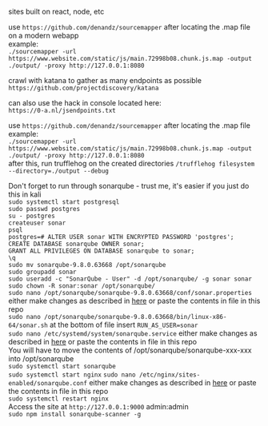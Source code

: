 sites built on react, node, etc

use `https://github.com/denandz/sourcemapper` after locating the .map file on a modern webapp    
example:  
`./sourcemapper -url https://www.website.com/static/js/main.72998b08.chunk.js.map -output ./output/ -proxy http://127.0.0.1:8080`  

crawl with katana to gather as many endpoints as possible  
`https://github.com/projectdiscovery/katana`  

can also use the hack in console located here:  
`https://0-a.nl/jsendpoints.txt`  

use `https://github.com/denandz/sourcemapper` after locating the .map file    
example:  
`./sourcemapper -url https://www.website.com/static/js/main.72998b08.chunk.js.map -output ./output/ -proxy http://127.0.0.1:8080`  
after this, run trufflehog on the created directories
`/trufflehog filesystem --directory=./output --debug`  

Don't forget to run through sonarqube - trust me, it's easier if you just do this in kali  
`sudo systemctl start postgresql`  
`sudo passwd postgres`  
`su - postgres`  
`createuser sonar`  
`psql`  
`postgres=# ALTER USER sonar WITH ENCRYPTED PASSWORD 'postgres';`  
`CREATE DATABASE sonarqube OWNER sonar;`  
`GRANT ALL PRIVILEGES ON DATABASE sonarqube to sonar;`  
`\q`  
`sudo mv sonarqube-9.8.0.63668 /opt/sonarqube`  
`sudo groupadd sonar`  
`sudo useradd -c "SonarQube - User" -d /opt/sonarqube/ -g sonar sonar`  
`sudo chown -R sonar:sonar /opt/sonarqube/`  
`sudo nano /opt/sonarqube/sonarqube-9.8.0.63668/conf/sonar.properties` either make changes as described in [here](https://thenewstack.io/how-to-install-the-sonarqube-security-analysis-platform/) or paste the contents in file in this repo  
`sudo nano /opt/sonarqube/sonarqube-9.8.0.63668/bin/linux-x86-64/sonar.sh` at the bottom of file insert `RUN_AS_USER=sonar`  
`sudo nano /etc/systemd/system/sonarqube.service` either make changes as described in [here](https://thenewstack.io/how-to-install-the-sonarqube-security-analysis-platform/) or paste the contents in file in this repo  
You will have to move the contents of /opt/sonarqube/sonarqube-xxx-xxx into /opt/sonarqube  
`sudo systemctl start sonarqube`  
`sudo systemctl start nginx` 
`sudo nano /etc/nginx/sites-enabled/sonarqube.conf` either make changes as described in [here](https://thenewstack.io/how-to-install-the-sonarqube-security-analysis-platform/) or paste the contents in file in this repo  
`sudo systemctl restart nginx`  
Access the site at `http://127.0.0.1:9000` admin:admin  
`sudo npm install sonarqube-scanner -g`  
